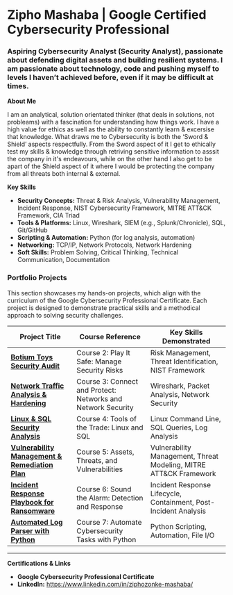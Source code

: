 
# Zipho Mashaba | Google Certified Cybersecurity Professional

### **Aspiring Cybersecurity Analyst (Security Analyst), passionate about defending digital assets and building resilient systems. I am passionate about technology, code and pushing myself to levels I haven’t achieved before, even if it may be difficult at times.**



**About Me**

I am an analytical, solution orientated thinker (that deals in solutions, not probleams) with a fascination for understanding how things work. I have a high value for ethics as well as the ability to constantly learn & excersise that knowledge. What draws me to Cybersecurity is both the ‘Sword & Shield’ aspects respectfully. From the Sword aspect of it I get to ethically test my skills & knowledge through retriving sensitive information to asssit the company in it's endeavours, while on the other hand I also get to be apart of the Shield aspect of it where I would be protecting the company from all threats both internal & external.



**Key Skills**
- **Security Concepts:** Threat & Risk Analysis, Vulnerability Management, Incident Response, NIST Cybersecurity Framework, MITRE ATT&CK Framework, CIA Triad
- **Tools & Platforms:** Linux, Wireshark, SIEM (e.g., Splunk/Chronicle), SQL, Git/GitHub
- **Scripting & Automation:** Python (for log analysis, automation)
- **Networking:** TCP/IP, Network Protocols, Network Hardening
- **Soft Skills:** Problem Solving, Critical Thinking, Technical Communication, Documentation



### **Portfolio Projects**

This section showcases my hands-on projects, which align with the curriculum of the Google Cybersecurity Professional Certificate. Each project is designed to demonstrate practical skills and a methodical approach to solving security challenges.

| Project Title | Course Reference | Key Skills Demonstrated |
|---|---|---|
| **[Botium Toys Security Audit](02_Project-2-Risk-Assessment/README.md)**  | Course 2: Play It Safe: Manage Security Risks | Risk Management, Threat Identification, NIST Framework |
| **[Network Traffic Analysis & Hardening](03_Project-3-Network-Analysis/README.md)** | Course 3: Connect and Protect: Networks and Network Security | Wireshark, Packet Analysis, Network Security |
| **[Linux & SQL Security Analysis](04_Project-4-Linux-SQL/README.md)** | Course 4: Tools of the Trade: Linux and SQL | Linux Command Line, SQL Queries, Log Analysis |
| **[Vulnerability Management & Remediation Plan](05_Project-5-Vulnerability-Management/README.md)** | Course 5: Assets, Threats, and Vulnerabilities | Vulnerability Management, Threat Modeling, MITRE ATT&CK Framework |
| **[Incident Response Playbook for Ransomware](06_Project-6-Incident-Response/README.md)** | Course 6: Sound the Alarm: Detection and Response | Incident Response Lifecycle, Containment, Post-Incident Analysis |
| **[Automated Log Parser with Python](07_Project-7-Python-Automation/README.md)** | Course 7: Automate Cybersecurity Tasks with Python | Python Scripting, Automation, File I/O |

---


**Certifications & Links**

- **Google Cybersecurity Professional Certificate** 
- **LinkedIn:** https://www.linkedin.com/in/ziphozonke-mashaba/

